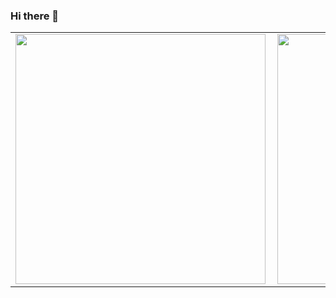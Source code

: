 ### Hi there 👋

<!--
**VitorAguiarT/VitorAguiarT** is a ✨ _special_ ✨ repository because its `README.md` (this file) appears on your GitHub profile.

Here are some ideas to get you started:

- 🔭 I’m currently working on ...
- 🌱 I’m currently learning ...
- 👯 I’m looking to collaborate on ...
- 🤔 I’m looking for help with ...
- 💬 Ask me about ...
- 📫 How to reach me: ...
- 😄 Pronouns: ...
- ⚡ Fun fact: ...
-->
<center>
<table>
  <tr>
      <td><img width="400px" align="left" src="https://github-readme-stats.vercel.app/api/top-langs/?username=VitorAguiarT&hide=html&layout=compact&show_icons=true&theme=radical" /></td>
      <td><img width="400px" align="left" src="https://github-readme-stats.vercel.app/api?username=VitorAguiarT&show_icons=true&theme=radical" /></td>
  </tr>   
</table>
</center>
